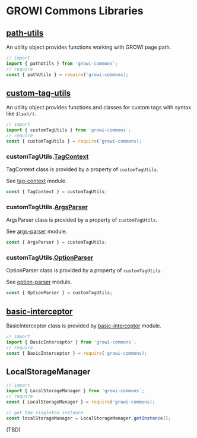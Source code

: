 # GROWI Commons Libraries

## [path-utils](util/path-utils.html)

An utility object provides functions working with GROWI page path.

```javascript
// import
import { pathUtils } from 'growi-commons`;
// require
const { pathUtils } = require('growi-commons);
```

## [custom-tag-utils](plugin/util/custom-tag-utils.html)

An utility object provides functions and classes for custom tags with syntax like `$lsx(/)`.

```javascript
// import
import { customTagUtils } from 'growi-commons`;
// require
const { customTagUtils } = require('growi-commons);
```

### customTagUtils.[TagContext](plugin/model/tag-context.html#TagContext)

TagContext class is provided by a property of `customTagUtils`.

See [tag-context](plugin/model/tag-context.html) module.

```javascript
const { TagContext } = customTagUtils;
```

### customTagUtils.[ArgsParser](plugin/util/args-parser.html#ArgsParser)

ArgsParser class is provided by a property of `customTagUtils`.

See [args-parser](plugin/util/args-parser.html) module.

```javascript
const { ArgsParser } = customTagUtils;
```

### customTagUtils.[OptionParser](plugin/util/option-parser.html#OptionParser)

OptionParser class is provided by a property of `customTagUtils`.

See [option-parser](plugin/model/option-parser.html) module.

```javascript
const { OptionParser } = customTagUtils;
```


## [basic-interceptor](util/basic-interceptor.html)

BasicInterceptor class is provided by [basic-interceptor](util/basic-interceptor.html) module.

```javascript
// import
import { BasicInterceptor } from 'growi-commons`;
// require
const { BasicInterceptor } = require('growi-commons);
```


## LocalStorageManager

```javascript
// import
import { LocalStorageManager } from 'growi-commons`;
// require
const { LocalStorageManager } = require('growi-commons);

// get the singleton instance
const localStorageManager = LocalStorageManager.getInstance();
```

(TBD)

